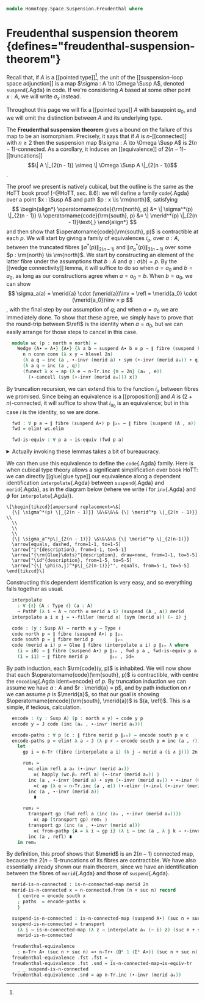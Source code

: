 <!--
```agda
open import 1Lab.Path.Reasoning
open import 1Lab.Prelude

open import Data.Nat.Properties
open import Data.Nat.Base

open import Homotopy.Space.Suspension.Properties
open import Homotopy.Space.Suspension
open import Homotopy.Connectedness
open import Homotopy.Truncation
open import Homotopy.Loopspace
open import Homotopy.Wedge
open import Homotopy.Base
```
-->

```agda
module Homotopy.Space.Suspension.Freudenthal where
```

# Freudenthal suspension theorem {defines="freudenthal-suspension-theorem"}

Recall that, if $A$ is a [[pointed type]][^point], the unit of the
[[suspension–loop space adjunction]] is a map $\sigma : A \to \Omega
\Susp A$, denoted `suspend`{.Agda} in code. If we're considering $A$
based at some other point $x : A$, we will write $\sigma_x$ instead.

[^point]:
  Throughout this page we will fix a [[pointed type]] $A$
  with basepoint $a_0$, and we will omit the distinction between $A$ and
  its underlying type.

The **Freudenthal suspension theorem** gives a bound on the failure of
this map to be an isomorphism. Precisely, it says that if $A$ is
$n$-[[connected]] with $n \ge 2$ then the suspension map $\sigma : A \to
\Omega \Susp A$ is $2(n - 1)$-connected. As a corollary, it induces an
[[equivalence]] of $2(n - 1)$-[[truncations]]
$$\| A \|_{2(n - 1)} \simeq \| \Omega \Susp A \|_{2(n - 1)}$$.

<!--
```agda
-- this line is unfortunately long but layout stacking doesn't work
-- unless it's all together like this :(
module freudenthal {ℓ} (A∙@(A , a₀) : Type∙ ℓ) (n : Nat) (conn : is-n-connected A (2 + n)) (let 2n = (suc n) + (suc n)) where
  ∥_∥₂ₙ : ∀ {ℓ} → Type ℓ → Type ℓ
  ∥ A ∥₂ₙ = n-Tr A 2n
```
-->

The proof we present is natively cubical, but the outline is the same as
the HoTT book proof [-@HoTT, sec. 8.6]: we will define a family
`code`{.Agda} over a point $x : \Susp A$ and path $p : x \is
\rm{north}$, satisfying
$$
\begin{align*}
\operatorname{code}(\rm{north}, p) &= \| \sigma^*(p) \|_{2(n - 1)} \\
\operatorname{code}(\rm{south}, p) &= \| \merid^*(p) \|_{2(n - 1)}\text{,}
\end{align*}
$$
and then show that $\operatorname{code}(\rm{south}, p)$ is contractible
at each $p$. We will start by giving a family of equivalences $i_a$,
over $a : A$, between the truncated fibres $\| \sigma^*(p) \|_{2(n -
1)}$ and $\| \sigma_a^*(p) \|_{2(n - 1)}$ over some $p : \rm{north} \is
\rm{north}$. We start by constructing an element of the latter fibre under the
assumptions that $b : A$ and $q : \sigma(b) = p$. By the [[wedge
connectivity]] lemma, it will suffice to do so when $a = a_0$ and $b =
a_0$, as long as our constructions agree when $a = a_0 = b$. When $b =
a_0$, we can show
$$
\sigma_a(a)
  = \merid{a} \cdot (\merid{a})\inv
  = \refl
  = \merid{a_0} \cdot (\merid{a_0})\inv
  = p
$$,
with the final step by our assumption of $q$; and when $a = a_0$ we are
immediately done. To show that these agree, we simply have to prove that
the round-trip between $\refl$ is the identity when $a = a_0$, but we
can easily arrange for those steps to cancel in this case.

```agda
  module wc (p : north ≡ north) =
    Wedge {A∙ = A∙} {A∙} {λ a b → suspend A∙ b ≡ p → ∥ fibre (suspend (A , a)) p ∥₂ₙ}
      n n conn conn (λ x y → hlevel 2n)
      (λ a q → inc (a , ∙-invr (merid a) ∙ sym (∙-invr (merid a₀)) ∙ q))
      (λ a q → inc (a , q))
      (funext λ x → ap (λ e → n-Tr.inc {n = 2n} (a₀ , e))
        (∙-cancell (sym (∙-invr (merid a₀))) x))
```

By truncation recursion, we can extend this to the function $i_a$
between fibres we promised. Since being an equivalence is a
[[proposition]] and $A$ is $(2 + n)$-connected, it will suffice to show
that $i_{a_0}$ is an equivalence; but in this case $i$ is the identity,
so we are done.

```agda
  fwd : ∀ p a → ∥ fibre (suspend A∙) p ∥₂ₙ → ∥ fibre (suspend (A , a)) p ∥₂ₙ
  fwd = elim! wc.elim

  fwd-is-equiv : ∀ p a → is-equiv (fwd p a)
```

<details>
<summary>Actually invoking these lemmas takes a bit of bureaucracy.</summary>

```agda
  fwd-is-equiv p a .is-eqv =
    let
      eqv = relative-n-type-const
        (λ a → ∀ t → is-contr (fibre (fwd p a) t))
        (λ _ → a₀) (suc n) (point-is-n-connected a₀ n conn)
        (λ x → hlevel (suc n))

      it : ∀ a (t : n-Tr (fibre (suspend A∙) p) 2n)
          → is-contr (fibre (fwd p a₀) t)
      it = elim! λ _ x q →
        subst (λ e → is-contr (fibre e (inc (x , q)))) {x = id} {y = _}
          (funext (elim! λ x → sym ∘ happly (wc.β₂ p x)))
          Singleton'-is-contr
    in Equiv.from (_ , eqv) it a
```

</details>

We can then use this equivalence to define the `code`{.Agda} family.
Here is when cubical type theory allows a significant simplification
over book HoTT: we can directly [[glue|glue type]] our equivalence along
a dependent identification `interpolate`{.Agda} between `suspend`{.Agda}
and `merid`{.Agda}, as in the diagram below (where we write $i$ for
`inv`{.Agda} and $\phi$ for `interpolate`{.Agda}).

~~~{.quiver}
\[\begin{tikzcd}[ampersand replacement=\&]
  {\| \sigma^*(p) \|_{2(n - 1)}} \&\&\&\& {\| \merid^*p \|_{2(n - 1)}} \\
  \\
  \\
  \\
  {\| \sigma_a^*p\|_{2(n - 1)}} \&\&\&\& {\| \merid^*p \|_{2(n-1)}}
  \arrow[equals, dashed, from=1-1, to=1-5]
  \arrow["i"{description}, from=1-1, to=5-1]
  \arrow["{\rm{Glue}\dots}"{description}, draw=none, from=1-1, to=5-5]
  \arrow["\id"{description}, from=1-5, to=5-5]
  \arrow["{\| \phi(a,j)^*p\|_{2(n-1)}}"', equals, from=5-1, to=5-5]
\end{tikzcd}\]
~~~

Constructing this dependent identification is very easy, and so
everything falls together as usual.

```agda
  interpolate
    : ∀ {ℓ} {A : Type ℓ} (a : A)
    → PathP (λ i → A → north ≡ merid a i) (suspend (A , a)) merid
  interpolate a i x j = ∙-filler (merid x) (sym (merid a)) (~ i) j

  code : (y : Susp A) → north ≡ y → Type ℓ
  code north p = ∥ fibre (suspend A∙) p ∥₂ₙ
  code south p = ∥ fibre merid p        ∥₂ₙ
  code (merid a i) p = Glue ∥ fibre (interpolate a i) p ∥₂ₙ λ where
    (i = i0) → ∥ fibre (suspend A∙) p ∥₂ₙ , fwd p a , fwd-is-equiv p a
    (i = i1) → ∥ fibre merid p        ∥₂ₙ , id≃
```

By path induction, each $\rm{code}(y, p)$ is inhabited. We will now show
that each $\operatorname{code}(\rm{south}, p)$ is contractible, with
centre the `encoding`{.Agda ident=encode} of $p$. By truncation
induction we can assume we have $a : A$ and $r : \merid{a} = p$, and by
path induction on $r$ we can assume $p$ is $\merid{a}$, so that our goal
is showing $\operatorname{encode}(\rm{south}, \merid{a})$ is $(a,
\refl)$. This is a simple, if tedious, calculation.

```agda
  encode : (y : Susp A) (p : north ≡ y) → code y p
  encode y = J code (inc (a₀ , ∙-invr (merid a₀)))

  encode-paths : ∀ p (c : ∥ fibre merid p ∥₂ₙ) → encode south p ≡ c
  encode-paths p = elim! λ a → J (λ p r → encode south p ≡ inc (a , r))
    let
      gp i = n-Tr (fibre (interpolate a i) (λ j → merid a (i ∧ j))) 2n

      rem₁ =
        wc.elim refl a a₀ (∙-invr (merid a₀))
          ≡⟨ happly (wc.β₁ refl a) (∙-invr (merid a₀)) ⟩
        inc (a , ∙-invr (merid a) ∙ sym (∙-invr (merid a₀)) ∙ ∙-invr (merid a₀))
          ≡⟨ ap (λ e → n-Tr.inc (a , e)) (∙-elimr (∙-invl (∙-invr (merid a₀)))) ⟩
        inc (a , ∙-invr (merid a))
          ∎

      rem₂ =
        transport gp (fwd refl a (inc (a₀ , ∙-invr (merid a₀))))
          ≡⟨ ap (transport gp) rem₁ ⟩
        transport gp (inc (a , ∙-invr (merid a)))
          ≡⟨ from-pathp {A = λ i → gp i} (λ i → inc (a , λ j k → ∙-invr-filler (merid a) j k (~ i))) ⟩
        inc (a , refl) ∎
    in rem₂
```

By definition, this proof shows that $\merid$ is an $2(n - 1)$ connected
map, because the $2(n - 1)$-truncations of its fibres are contractible.
We have also essentially already shown our main theorem, since we have
an identification between the fibres of `merid`{.Agda} and those of
`suspend`{.Agda}.

```agda
  merid-is-n-connected : is-n-connected-map merid 2n
  merid-is-n-connected x = n-connected.from (n + suc n) record
    { centre = encode south x
    ; paths  = encode-paths x
    }
```

<!--
```agda
module
  _ {ℓ} {A∙@(A , a₀) : Type∙ ℓ} (n : Nat) (conn : is-n-connected A (2 + n)) where

  open freudenthal A∙ n conn
```
-->

```agda
  suspend-is-n-connected : is-n-connected-map (suspend A∙) (suc n + suc n)
  suspend-is-n-connected = transport
    (λ i → is-n-connected-map (λ z → interpolate a₀ (~ i) z) (suc n + suc n))
    merid-is-n-connected

  freudenthal-equivalence
    : n-Tr∙ A∙ (suc n + suc n) ≃∙ n-Tr∙ (Ωⁿ 1 (Σ¹ A∙)) (suc n + suc n)
  freudenthal-equivalence .fst .fst = _
  freudenthal-equivalence .fst .snd = is-n-connected-map→is-equiv-tr
    _ _ suspend-is-n-connected
  freudenthal-equivalence .snd = ap n-Tr.inc (∙-invr (merid a₀))
```
